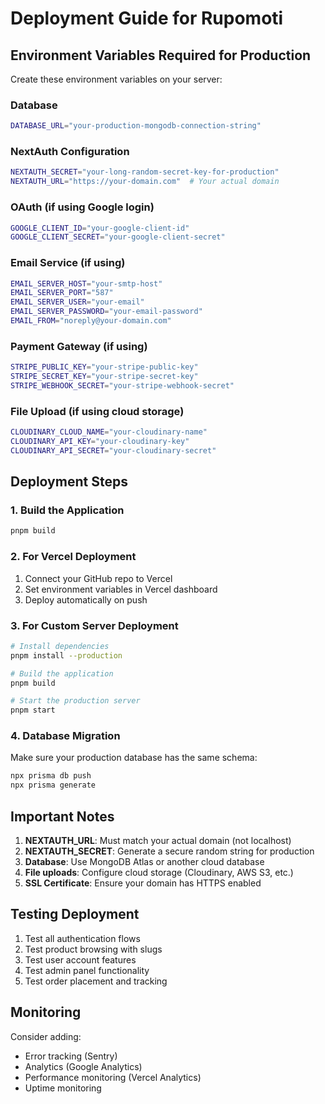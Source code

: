 # Deployment Guide for Rupomoti

## Environment Variables Required for Production

Create these environment variables on your server:

### Database
```bash
DATABASE_URL="your-production-mongodb-connection-string"
```

### NextAuth Configuration
```bash
NEXTAUTH_SECRET="your-long-random-secret-key-for-production"
NEXTAUTH_URL="https://your-domain.com"  # Your actual domain
```

### OAuth (if using Google login)
```bash
GOOGLE_CLIENT_ID="your-google-client-id"
GOOGLE_CLIENT_SECRET="your-google-client-secret"
```

### Email Service (if using)
```bash
EMAIL_SERVER_HOST="your-smtp-host"
EMAIL_SERVER_PORT="587"
EMAIL_SERVER_USER="your-email"
EMAIL_SERVER_PASSWORD="your-email-password"
EMAIL_FROM="noreply@your-domain.com"
```

### Payment Gateway (if using)
```bash
STRIPE_PUBLIC_KEY="your-stripe-public-key"
STRIPE_SECRET_KEY="your-stripe-secret-key"
STRIPE_WEBHOOK_SECRET="your-stripe-webhook-secret"
```

### File Upload (if using cloud storage)
```bash
CLOUDINARY_CLOUD_NAME="your-cloudinary-name"
CLOUDINARY_API_KEY="your-cloudinary-key"
CLOUDINARY_API_SECRET="your-cloudinary-secret"
```

## Deployment Steps

### 1. Build the Application
```bash
pnpm build
```

### 2. For Vercel Deployment
1. Connect your GitHub repo to Vercel
2. Set environment variables in Vercel dashboard
3. Deploy automatically on push

### 3. For Custom Server Deployment
```bash
# Install dependencies
pnpm install --production

# Build the application
pnpm build

# Start the production server
pnpm start
```

### 4. Database Migration
Make sure your production database has the same schema:
```bash
npx prisma db push
npx prisma generate
```

## Important Notes

1. **NEXTAUTH_URL**: Must match your actual domain (not localhost)
2. **NEXTAUTH_SECRET**: Generate a secure random string for production
3. **Database**: Use MongoDB Atlas or another cloud database
4. **File uploads**: Configure cloud storage (Cloudinary, AWS S3, etc.)
5. **SSL Certificate**: Ensure your domain has HTTPS enabled

## Testing Deployment

1. Test all authentication flows
2. Test product browsing with slugs
3. Test user account features
4. Test admin panel functionality
5. Test order placement and tracking

## Monitoring

Consider adding:
- Error tracking (Sentry)
- Analytics (Google Analytics)
- Performance monitoring (Vercel Analytics)
- Uptime monitoring
